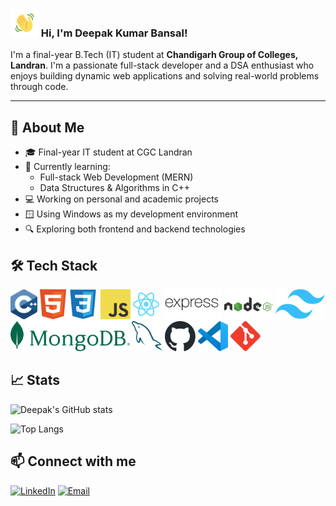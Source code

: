 <h3 >
    <img src="wavehand.gif" 
         alt="Waving hand animated gif"
         height="45"
         width="45" />
    Hi, I'm Deepak Kumar Bansal!
</h3>

I'm a final-year B.Tech (IT) student at **Chandigarh Group of Colleges, Landran**. I'm a passionate full-stack developer and a DSA enthusiast who enjoys building dynamic web applications and solving real-world problems through code.

---

## 🚀 About Me

- 🎓 Final-year IT student at CGC Landran
- 🌱 Currently learning:
  - Full-stack Web Development (MERN)
  - Data Structures & Algorithms in C++
- 💻 Working on personal and academic projects
- 🪟 Using Windows as my development environment
- 🔍 Exploring both frontend and backend technologies

## 🛠️ Tech Stack
<img src="cpp.svg" alt="cpp Icon"  height="48"> <img src="html.svg" alt="html Icon"  height="48"> <img src="css.svg" alt="css Icon"  height="48"> <img src="javascript.svg" alt="js Icon"  height="48"> <img src="react.svg" alt="react Icon"  height="48"> <img src="expressjs-wordmark.svg" alt="express Icon"  height="48"> <img src="nodejs-horizontal.svg" alt="nodejs Icon"  height="48"> <img src="tailwindcss.svg" alt="tailwind Icon"  height="48"> <img src="mongodb2-horizontal.svg" alt="mongodb Icon"  height="48"> <img src="mysql.svg" alt="mysql Icon"  height="48"> <img src="github.svg" alt="github Icon"  height="48"> <img src="vscode.svg" alt="vs code Icon"  height="48"> <img src="git.svg" alt="git Icon"  height="48">

## 📈 Stats
![Deepak's GitHub stats](https://github-readme-stats.vercel.app/api?username=deep04102004&theme=vue-dark&show_icons=true&hide_border=true&count_private=true&cache_seconds=1800)

![Top Langs](https://github-readme-stats.vercel.app/api/top-langs/?username=deep04102004&theme=vue-dark&show_icons=true&hide_border=true&layout=compact&cache_seconds=1800)

## 📫 Connect with me
[![LinkedIn](https://img.shields.io/badge/LinkedIn-Deepak-blue?logo=linkedin&style=for-the-badge)](https://www.linkedin.com/in/deepak-kumar-bansal-01b505286)
[![Email](https://img.shields.io/badge/Email-dkb6865@gmail.com-D14836?logo=gmail&style=for-the-badge)](mailto:dkb6865@gmail.com)


